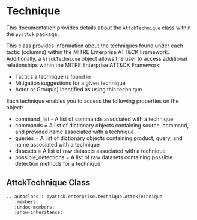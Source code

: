 # Technique

This documentation provides details about the `AttckTechnique` class within the `pyattck` package.

This class provides information about the techniques found under each tactic (columns) within the MITRE Enterprise ATT&CK Framework.  Additionally, a `AttckTechnique` object allows the user to access additional relationships within the MITRE Enterprise ATT&CK Framework:

* Tactics a technique is found in
* Mitigation suggestions for a given technique
* Actor or Group(s) identified as using this technique

Each technique enables you to access the following properties on the object:

* command_list - A list of commands associated with a technique
* commands = A list of dictionary objects containing source, command, and provided name associated with a technique
* queries = A list of dictionary objects containing product, query, and name associated with a technique
* datasets = A list of raw datasets associated with a technique
* possible_detections = A list of raw datasets containing possible detection methods for a technique

## AttckTechnique Class

```eval_rst
.. autoclass:: pyattck.enterprise.technique.AttckTechnique
   :members:
   :undoc-members:
   :show-inheritance:
```
